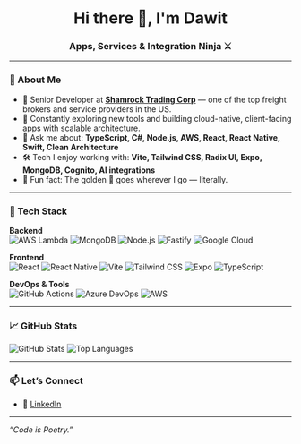 <!-- README.md for GitHub Profile -->

<h1 align="center">Hi there 👋, I'm Dawit</h1>
<h3 align="center">Apps, Services & Integration Ninja ⚔️</h3>

---

### 🧠 About Me
- 🔭 Senior Developer at [**Shamrock Trading Corp**](https://shamrocktradingcorp.com/) — one of the top freight brokers and service providers in the US.
- 🌱 Constantly exploring new tools and building cloud-native, client-facing apps with scalable architecture.
- 💬 Ask me about: **TypeScript, C#, Node.js, AWS, React, React Native, Swift, Clean Architecture**
- 🛠️ Tech I enjoy working with: **Vite, Tailwind CSS, Radix UI, Expo, MongoDB, Cognito, AI integrations**
- 🧩 Fun fact: The golden 🐶 goes wherever I go — literally.

---

### 🧰 Tech Stack

**Backend**  
![AWS Lambda](https://img.shields.io/badge/AWS%20Lambda-FF9900?style=flat&logo=amazonaws&logoColor=white)
![MongoDB](https://img.shields.io/badge/MongoDB-47A248?style=flat&logo=mongodb&logoColor=white)
![Node.js](https://img.shields.io/badge/Node.js-339933?style=flat&logo=node.js&logoColor=white)
![Fastify](https://img.shields.io/badge/Fastify-000000?style=flat&logo=fastify&logoColor=white)
![Google Cloud](https://img.shields.io/badge/GCP--Firebase-FFCA28?style=flat&logo=firebase&logoColor=black)

**Frontend**  
![React](https://img.shields.io/badge/React-61DAFB?style=flat&logo=react&logoColor=black)
![React Native](https://img.shields.io/badge/React%20Native-20232A?style=flat&logo=react&logoColor=61DAFB)
![Vite](https://img.shields.io/badge/Vite-646CFF?style=flat&logo=vite&logoColor=white)
![Tailwind CSS](https://img.shields.io/badge/TailwindCSS-06B6D4?style=flat&logo=tailwindcss&logoColor=white)
![Expo](https://img.shields.io/badge/Expo-000020?style=flat&logo=expo&logoColor=white)
![TypeScript](https://img.shields.io/badge/TypeScript-007acc?style=flat&logo=typescript&logoColor=white)

**DevOps & Tools**  
![GitHub Actions](https://img.shields.io/badge/GitHub%20Actions-2088FF?style=flat&logo=githubactions&logoColor=white)
![Azure DevOps](https://img.shields.io/badge/Azure%20DevOps-0078D7?style=flat&logo=azuredevops&logoColor=white)
![AWS](https://img.shields.io/badge/AWS-232F3E?style=flat&logo=amazonaws&logoColor=white)

---

### 📈 GitHub Stats

![GitHub Stats](https://github-readme-stats.vercel.app/api?username=daskabe&show_icons=true&theme=radical)
![Top Languages](https://github-readme-stats.vercel.app/api/top-langs/?username=daskabe&layout=compact&theme=radical)

---

### 📫 Let’s Connect
- 💼 [LinkedIn](https://www.linkedin.com/in/dawita/)

---

_“Code is Poetry.”_
